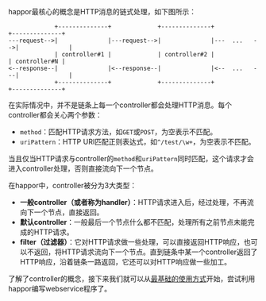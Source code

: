 happor最核心的概念是HTTP消息的链式处理，如下图所示：
```
             +--------------+             +--------------+              +--------------+
---request-->|              |---request-->|              |---  ...   -->|              |
             | controller#1 |             | controller#2 |              | controller#N |
<--response--|              |<--response--|              |<--  ...   ---|              |
             +--------------+             +--------------+              +--------------+
```
在实际情况中，并不是链条上每一个controller都会处理HTTP消息。每个controller都会关心两个参数：
* `method`：匹配HTTP请求方法，如`GET`或`POST`，为空表示不匹配。
* `uriPattern`：HTTP URI匹配正则表达式，如`^/test/\w+`，为空表示不匹配。

当且仅当HTTP请求与controller的`method`和`uriPattern`同时匹配，这个请求才会进入controller处理，否则直接流向下一个节点。

在happor中，controller被分为3大类型：
* **一般controller（或者称为handler）**：HTTP请求进入后，经过处理，不再流向下一个节点，直接返回。
* **默认controller**：一般最后一个节点什么都不匹配，处理所有之前节点未能完成的HTTP请求。
* **filter（过滤器）**：它对HTTP请求做一些处理，可以直接返回HTTP响应，也可以不返回，将HTTP请求流向下一个节点。直到链条中某一个controller返回了HTTP响应，沿着链条一路返回，它还可以对HTTP响应做一些加工。

了解了controller的概念，接下来我们就可以从[最基础的使用方式](Doc003.BasicUse)开始，尝试利用happor编写webservice程序了。